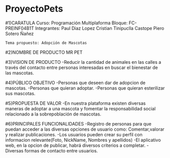 # ProyectoPets
 #1)CARATULA
    Curso: Programación Multiplaforma
    Bloque: FC-PREINF04B1T
    Integrantes: 
        Paul Diaz Lopez
        Cristian Tinipuclla Castope
        Piero Sotero Ñañez
    
    Tema propuesto: Adopción de Mascotas    
#2)NOMBRE DE PRODUCTO
    MR PET

#3)VISION DE PRODUCTO
    -Reducir la cantidad de animales en las calles a través del contacto entre personas interesadas
    en buscar el bienestar de las mascotas. 


#4)PÚBLICO OBJETIVO
    -Personas que deseen dar de adopcion de mascotas.
    -Personas que quieran adoptar.
    -Personas que quieran esterilizar sus mascotas.


#5)PROPUESTA DE VALOR
    -En nuestra plataforma existen diversas maneras de adoptar a una mascota y fomentar la responsabilidad social
    relacionado a la sobrepoblación de mascotas.

#6)PRINCIPALES FUNCIONALIDADES
    -Registro de personas para que puedan acceder a las diversas opciones de usuario como: Comentar,valorar y realizar publicaciones.
    -Los usuarios pueden crear su perfil con informacion relevante(Foto, NickName, Nombres y apellidos)
    -El aplicativo web, en la opcion de publicar, habrá diversos criterios a completar.
    -Diversas formas de contacto entre usuarios.
        
